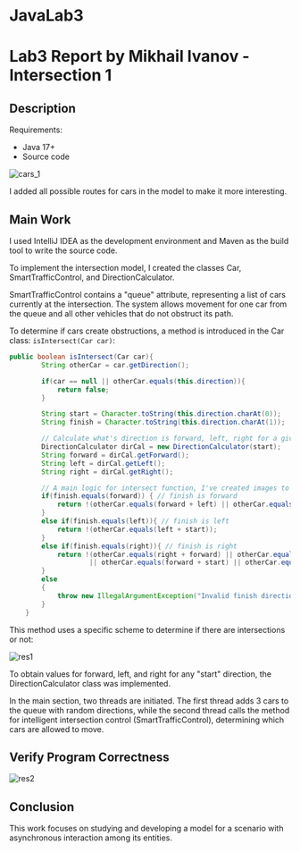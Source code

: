 # JavaLab3
# Lab3 Report by Mikhail Ivanov - Intersection 1

## Description

Requirements:
- Java 17+
- Source code

![cars_1](https://github.com/michailivanov/JavaLab3/assets/85007060/49377088-e4fd-48f5-b489-569204883f81)


I added all possible routes for cars in the model to make it more interesting.

## Main Work

I used IntelliJ IDEA as the development environment and Maven as the build tool to write the source code.

To implement the intersection model, I created the classes Car, SmartTrafficControl, and DirectionCalculator.

SmartTrafficControl contains a "queue" attribute, representing a list of cars currently at the intersection. The system allows movement for one car from the queue and all other vehicles that do not obstruct its path.

To determine if cars create obstructions, a method is introduced in the Car class: `isIntersect(Car car)`:

```java
public boolean isIntersect(Car car){
        String otherCar = car.getDirection();

        if(car == null || otherCar.equals(this.direction)){
            return false;
        }

        String start = Character.toString(this.direction.charAt(0));
        String finish = Character.toString(this.direction.charAt(1));

        // Calculate what's direction is forward, left, right for a given 'start' direction
        DirectionCalculator dirCal = new DirectionCalculator(start);
        String forward = dirCal.getForward();
        String left = dirCal.getLeft();
        String right = dirCal.getRight();

        // A main logic for intersect function, I've created images to visualize it.
        if(finish.equals(forward)) { // finish is forward
            return !(otherCar.equals(forward + left) || otherCar.equals(forward + start) || otherCar.equals(left + start));
        }
        else if(finish.equals(left)){ // finish is left
            return !(otherCar.equals(left + start));
        }
        else if(finish.equals(right)){ // finish is right
            return !(otherCar.equals(right + forward) || otherCar.equals(right + left) || otherCar.equals(right + start)
                    || otherCar.equals(forward + start) || otherCar.equals(forward + left) || otherCar.equals(left + start));
        }
        else
        {
            throw new IllegalArgumentException("Invalid finish direction: " + finish);
        }
    }
```

This method uses a specific scheme to determine if there are intersections or not:

![res1](https://github.com/michailivanov/JavaLab3/assets/85007060/82c4e953-fe6a-4344-ae5f-80607470cb39)


To obtain values for forward, left, and right for any "start" direction, the DirectionCalculator class was implemented.

In the main section, two threads are initiated. The first thread adds 3 cars to the queue with random directions, while the second thread calls the method for intelligent intersection control (SmartTrafficControl), determining which cars are allowed to move.

## Verify Program Correctness

![res2](https://github.com/michailivanov/JavaLab3/assets/85007060/09f33ebb-ef5f-4419-8d1b-ed78c62d3988)


## Conclusion

This work focuses on studying and developing a model for a scenario with asynchronous interaction among its entities.
